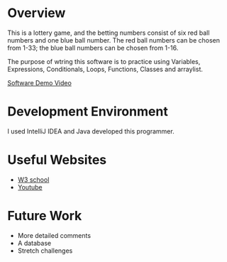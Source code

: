 # Overview

This is a lottery game, and the betting numbers consist of six red ball numbers and one blue ball number.
The red ball numbers can be chosen from 1-33; the blue ball numbers can be chosen from 1-16.

The purpose of wtring this software is to practice using Variables, Expressions, Conditionals, Loops, Functions, Classes and arraylist.

[Software Demo Video](https://youtu.be/dK6ctiWa7Rg)

# Development Environment

I used IntelliJ IDEA and Java developed this programmer.

# Useful Websites

- [W3 school](https://www.w3schools.com/java/)
- [Youtube](https://www.youtube.com/)

# Future Work

- More detailed comments
- A database
- Stretch challenges